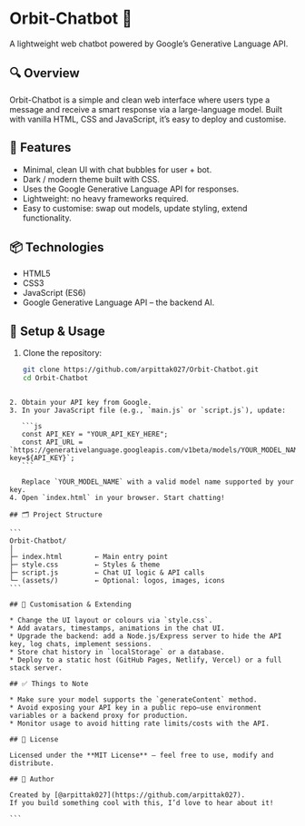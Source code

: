 # Orbit-Chatbot 🚀  
A lightweight web chatbot powered by Google’s Generative Language API.

## 🔍 Overview  
Orbit-Chatbot is a simple and clean web interface where users type a message and receive a smart response via a large-language model. Built with vanilla HTML, CSS and JavaScript, it’s easy to deploy and customise.

## 🧩 Features  
- Minimal, clean UI with chat bubbles for user + bot.  
- Dark / modern theme built with CSS.  
- Uses the Google Generative Language API for responses.  
- Lightweight: no heavy frameworks required.  
- Easy to customise: swap out models, update styling, extend functionality.

## 📦 Technologies  
- HTML5  
- CSS3  
- JavaScript (ES6)  
- Google Generative Language API – the backend AI.

## 🚀 Setup & Usage  
1. Clone the repository:  
   ```bash
   git clone https://github.com/arpittak027/Orbit-Chatbot.git
   cd Orbit-Chatbot
````

2. Obtain your API key from Google.
3. In your JavaScript file (e.g., `main.js` or `script.js`), update:

   ```js
   const API_KEY = "YOUR_API_KEY_HERE";
   const API_URL = `https://generativelanguage.googleapis.com/v1beta/models/YOUR_MODEL_NAME:generateContent?key=${API_KEY}`;
   ```

   Replace `YOUR_MODEL_NAME` with a valid model name supported by your key.
4. Open `index.html` in your browser. Start chatting!

## 🗂 Project Structure

```
Orbit-Chatbot/
│
├─ index.html        ← Main entry point  
├─ style.css         ← Styles & theme  
├─ script.js         ← Chat UI logic & API calls  
└─ (assets/)         ← Optional: logos, images, icons  
```

## 🔧 Customisation & Extending

* Change the UI layout or colours via `style.css`.
* Add avatars, timestamps, animations in the chat UI.
* Upgrade the backend: add a Node.js/Express server to hide the API key, log chats, implement sessions.
* Store chat history in `localStorage` or a database.
* Deploy to a static host (GitHub Pages, Netlify, Vercel) or a full stack server.

## ✅ Things to Note

* Make sure your model supports the `generateContent` method.
* Avoid exposing your API key in a public repo—use environment variables or a backend proxy for production.
* Monitor usage to avoid hitting rate limits/costs with the API.

## 📜 License

Licensed under the **MIT License** — feel free to use, modify and distribute.

## 🙋 Author

Created by [@arpittak027](https://github.com/arpittak027).
If you build something cool with this, I’d love to hear about it!

```





